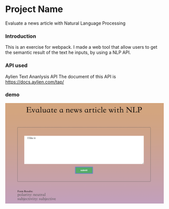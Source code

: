 # Project Name

Evaluate a news article with Natural Language Processing

### Introduction

This is an exercise for webpack. I made a web tool that allow users to get the semantic result of the text he inputs, by using a NLP API.

### API used
Aylien Text Ananlysis API
The document of this API is https://docs.aylien.com/tap/

### demo
![demo](demo.png)
